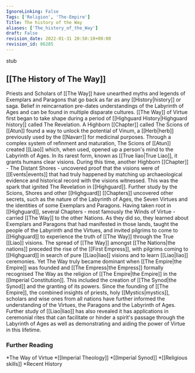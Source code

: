 ```yaml
---
IgnoreLinking: False
Tags: ['Religion', 'The-Empire']
Title: The history of the Way
aliases: ['The_history_of_the_Way']
draft: False
revision_date: 2022-01-31 20:50:10+00:00
revision_id: 86285
---
```


stub
## [[The History of The Way]]
Priests and Scholars of [[The Way]] have unearthed myths and legends of Exemplars and Paragons that go back as far as any [[History|history]] or saga. Belief in reincarnation pre-dates understandings of the Labyrinth of Ages and can be found in multiple disparate cultures. 
[[The Way]] of Virtue first began to take shape during a period of [[Highguard History|Highguard history]] called The Revelation. A Highborn [[Chapter]] called The Scions of [[Atun]] found a way to unlock the potential of Vinum, a [[Herb|herb]] previously used by the [[Navarr]] for medicinal purposes.
Through a complex system of refinment and maturation, The Scions of [[Atun]] created [[Liao]] which, when used, opened up a person's mind to the Labyrinth of Ages. In its rarest form, known as [[True liao|True Liao]], it grants humans clear visions. During this time, another Highborn [[Chapter]] - The Distant Shores - uncovered proof that the visions were of [[Events|events]] that had truly happened by matching up archaeological evidence and historical record with the visions witnessed. This was the spark that ignited The Revelation in [[Highguard]]. Further study by the Scions, Shores and other [[Highguard]] [[Chapters]] uncovered other secrets, such as the nature of the Labyrinth of Ages, the Seven Virtues and the identities of some Exemplars and Paragons.
Having taken root in [[Highguard]], several Chapters - most famously the Winds of Virtue - carried [[The Way]] to the other Nations. As they did so, they learned about Exemplars and Paragons that had manifested in those lands, taught the people of the Labyrinth and the Virtues, and invited pilgrims to come to [[Highguard]] to experience the truth of [[The Way]] through the True [[Liao]] visions.
The spread of [[The Way]] amongst [[The Nations|the nations]] preceded the rise of the [[First Empress]], with pilgrims coming to [[Highguard]] in search of pure [[Liao|liao]] visions and to learn [[Liao|liao]] ceremonies. Yet The Way truly became dominant when [[The Empire|the Empire]] was founded and [[The Empress|the Empress]] formally recognised The Way as the religion of [[The Empire|the Empire]] in the [[Imperial Constitution]]. This included the creation of  [[The Synod|the Synod]] and the granting of its powers.
Since the founding of [[The Empire]], the combined insights of priests, holy [[Mystics|mystics]], scholars and wise ones from all nations have further informed the understanding of the Virtues, the Paragons and the Labyrinth of Ages. Further study of [[Liao|liao]] has also revealed it has applications in  ceremonial rites that can facilitate or hinder a spirit's passage through the Labyrinth of Ages as well as demonstrating and aiding the power of Virtue in this lifetime.
### Further Reading
*The Way of Virtue
*[[Imperial Theology]]
*[[Imperial Synod]]
*[[Religious skills]]
*Recent History